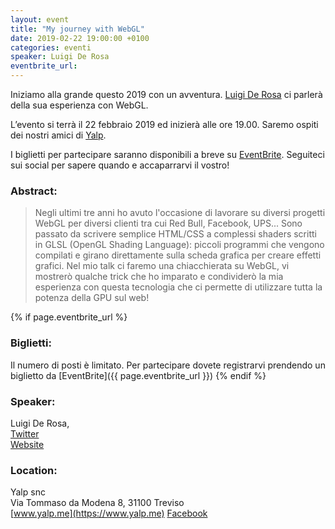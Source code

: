 ```yaml
---
layout: event
title: "My journey with WebGL"
date: 2019-02-22 19:00:00 +0100
categories: eventi
speaker: Luigi De Rosa
eventbrite_url:
---
```

Iniziamo alla grande questo 2019 con un avventura. [Luigi De Rosa](#speaker) ci parlerà della sua esperienza con WebGL.

L’evento si terrà il 22 febbraio 2019 ed inizierà alle ore 19.00. Saremo ospiti dei nostri amici di [Yalp](#location).

I biglietti per partecipare saranno disponibili a breve su [EventBrite](#tickets). Seguiteci sui social per sapere quando e accaparrarvi il vostro!

<h3>Abstract:</h3>

> Negli ultimi tre anni ho avuto l'occasione di lavorare su diversi progetti WebGL per diversi clienti tra cui Red Bull, Facebook, UPS...
> Sono passato da scrivere semplice HTML/CSS a complessi shaders scritti in GLSL (OpenGL Shading Language): piccoli programmi che vengono compilati e girano direttamente sulla scheda grafica per creare effetti grafici.
> Nel mio talk ci faremo una chiacchierata su WebGL, vi mostrerò qualche trick che ho imparato e condividerò la mia esperienza con questa tecnologia che ci permette di utilizzare tutta la potenza della GPU sul web!

{% if page.eventbrite_url %}
<a id="tickets"></a>
<h3>Biglietti:</h3>
Il numero di posti è limitato. Per partecipare dovete registrarvi prendendo un biglietto da [EventBrite]({{ page.eventbrite_url }})
{% endif %}

<a id="speaker"></a>
<h3>Speaker:</h3>

Luigi De Rosa,<br/>
[Twitter](https://twitter.com/luruke)<br/>
[Website](http://luruke.com)

<a id="location"></a>
<h3>Location:</h3>

Yalp snc<br/>
Via Tommaso da Modena 8, 31100 Treviso<br/>
[www.yalp.me](https://www.yalp.me) [Facebook](https://www.facebook.com/WeMadeStrategies)
